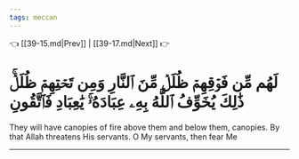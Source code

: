 ```yaml
---
tags: meccan
---
```


👈 [[39-15.md|Prev]] | [[39-17.md|Next]] 👉

# لَهُم مِّن فَوۡقِهِمۡ ظُلَلٞ مِّنَ ٱلنَّارِ وَمِن تَحۡتِهِمۡ ظُلَلٞۚ ذَٰلِكَ يُخَوِّفُ ٱللَّهُ بِهِۦ عِبَادَهُۥۚ يَٰعِبَادِ فَٱتَّقُونِ

They will have canopies of fire above them and below them, canopies. By that Allah threatens His servants. O My servants, then fear Me

---

